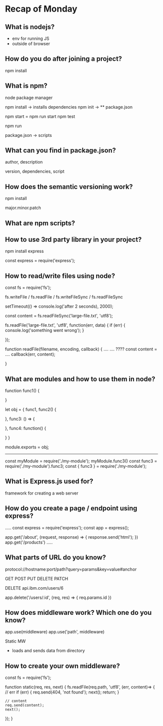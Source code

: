 # Recap of Monday

## What is nodejs?

- env for running JS
- outside of browser



















## How do you do after joining a project?

npm install














## What is npm?

node package manager

npm install -> installs dependencies
npm init -> ** package.json

npm start = npm run start
npm test

npm run <script-name>

package.json -> scripts











## What can you find in package.json?

author, description

version, dependencies, script















## How does the semantic versioning work?

npm install

major.minor.patch












## What are npm scripts?
















## How to use 3rd party library in your project?

npm install express


const express = require('express');







## How to read/write files using node?

const fs = require('fs');

fs.writeFile / fs.readFile / fs.writeFileSync / fs.readFileSync

setTimeout(() => console.log('after 2 seconds), 2000);

const content = fs.readFileSync('large-file.txt', 'utf8');


fs.readFile('large-file.txt', 'utf8', function(err, data) {
  if (err) { console.log('something went wrong'); }

});


function readFile(filename, encoding, callback) {
  ....
  .... ???? const content = ....
  callback(err, content);

}



## What are modules and how to use them in node?

function func1() {

}

let obj = {
  func1,
  func2() {

  },
  func3: () => {

  },
  func4: function() {

  }
}

module.exports = obj;



----------------------

const myModule = require('./my-module');
myModule.func3()
const func3 = require('./my-module').func3;
const { func3 } = require('./my-module');











## What is Express.js used for?

framework for creating a web server














## How do you create a page / endpoint using express?

.....
const express = require('express');
const app = express();

app.get('/about', (request, response) => {
  response.send('html');
})
app.get('/products')
.....












## What parts of URL do you know?

protocol://hostname:port/path?query=params&key=value#anchor





GET
POST
PUT
DELETE
PATCH

DELETE api.ibm.com/users/6

app.delete('/users/:id', (req, res) => {
  req.params.id
})






## How does middleware work? Which one do you know?

app.use(middleware)
app.use('path', middleware)

Static MW
- loads and sends data from directory













## How to create your own middleware?

const fs = require('fs');

function static(req, res, next) {
  fs.readFile(req.path, 'utf8', (err, content)=> {
    // err
    if (err) {
      req.send(404, 'not found');
      next();
      return;
    }

    // content
    req.send(content);
    next();
  });
}











